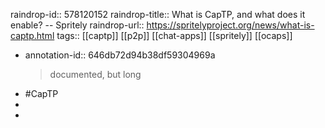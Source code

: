 raindrop-id:: 578120152
raindrop-title:: What is CapTP, and what does it enable? -- Spritely
raindrop-url:: https://spritelyproject.org/news/what-is-captp.html
tags:: [[captp]] [[p2p]] [[chat-apps]] [[spritely]] [[ocaps]]

- annotation-id:: 646db72d94b38df59304969a
  > documented, but long
- #CapTP
-
-